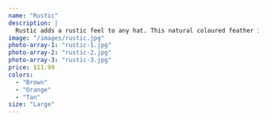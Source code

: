 ```yaml
---
name: "Rustic"
description: |
  Rustic adds a rustic feel to any hat. This natural coloured feather is the perfect accessory.
image: "/images/rustic.jpg"
photo-array-1: "rustic-1.jpg"
photo-array-2: "rustic-2.jpg"
photo-array-3: "rustic-3.jpg"
price: $11.99
colors:
  - "Brown"
  - "Orange"
  - "Tan"
size: "Large"
---
```

